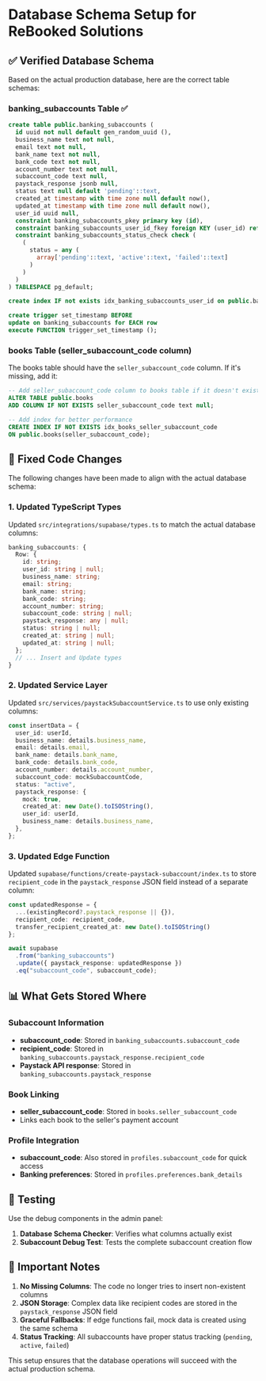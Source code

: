 # Database Schema Setup for ReBooked Solutions

## ✅ Verified Database Schema

Based on the actual production database, here are the correct table schemas:

### banking_subaccounts Table ✅

```sql
create table public.banking_subaccounts (
  id uuid not null default gen_random_uuid (),
  business_name text not null,
  email text not null,
  bank_name text not null,
  bank_code text not null,
  account_number text not null,
  subaccount_code text null,
  paystack_response jsonb null,
  status text null default 'pending'::text,
  created_at timestamp with time zone null default now(),
  updated_at timestamp with time zone null default now(),
  user_id uuid null,
  constraint banking_subaccounts_pkey primary key (id),
  constraint banking_subaccounts_user_id_fkey foreign KEY (user_id) references auth.users (id) on delete CASCADE,
  constraint banking_subaccounts_status_check check (
    (
      status = any (
        array['pending'::text, 'active'::text, 'failed'::text]
      )
    )
  )
) TABLESPACE pg_default;

create index IF not exists idx_banking_subaccounts_user_id on public.banking_subaccounts using btree (user_id) TABLESPACE pg_default;

create trigger set_timestamp BEFORE
update on banking_subaccounts for EACH row
execute FUNCTION trigger_set_timestamp ();
```

### books Table (seller_subaccount_code column)

The books table should have the `seller_subaccount_code` column. If it's missing, add it:

```sql
-- Add seller_subaccount_code column to books table if it doesn't exist
ALTER TABLE public.books 
ADD COLUMN IF NOT EXISTS seller_subaccount_code text null;

-- Add index for better performance
CREATE INDEX IF NOT EXISTS idx_books_seller_subaccount_code 
ON public.books(seller_subaccount_code);
```

## 🔧 Fixed Code Changes

The following changes have been made to align with the actual database schema:

### 1. Updated TypeScript Types

Updated `src/integrations/supabase/types.ts` to match the actual database columns:

```typescript
banking_subaccounts: {
  Row: {
    id: string;
    user_id: string | null;
    business_name: string;
    email: string;
    bank_name: string;
    bank_code: string;
    account_number: string;
    subaccount_code: string | null;
    paystack_response: any | null;
    status: string | null;
    created_at: string | null;
    updated_at: string | null;
  };
  // ... Insert and Update types
}
```

### 2. Updated Service Layer

Updated `src/services/paystackSubaccountService.ts` to use only existing columns:

```typescript
const insertData = {
  user_id: userId,
  business_name: details.business_name,
  email: details.email,
  bank_name: details.bank_name,
  bank_code: details.bank_code,
  account_number: details.account_number,
  subaccount_code: mockSubaccountCode,
  status: "active",
  paystack_response: {
    mock: true,
    created_at: new Date().toISOString(),
    user_id: userId,
    business_name: details.business_name,
  },
};
```

### 3. Updated Edge Function

Updated `supabase/functions/create-paystack-subaccount/index.ts` to store `recipient_code` in the `paystack_response` JSON field instead of a separate column:

```typescript
const updatedResponse = {
  ...(existingRecord?.paystack_response || {}),
  recipient_code: recipient_code,
  transfer_recipient_created_at: new Date().toISOString()
};

await supabase
  .from("banking_subaccounts")
  .update({ paystack_response: updatedResponse })
  .eq("subaccount_code", subaccount_code);
```

## 📊 What Gets Stored Where

### Subaccount Information
- **subaccount_code**: Stored in `banking_subaccounts.subaccount_code`
- **recipient_code**: Stored in `banking_subaccounts.paystack_response.recipient_code`
- **Paystack API response**: Stored in `banking_subaccounts.paystack_response`

### Book Linking
- **seller_subaccount_code**: Stored in `books.seller_subaccount_code`
- Links each book to the seller's payment account

### Profile Integration
- **subaccount_code**: Also stored in `profiles.subaccount_code` for quick access
- **Banking preferences**: Stored in `profiles.preferences.bank_details`

## 🧪 Testing

Use the debug components in the admin panel:

1. **Database Schema Checker**: Verifies what columns actually exist
2. **Subaccount Debug Test**: Tests the complete subaccount creation flow

## 🚨 Important Notes

1. **No Missing Columns**: The code no longer tries to insert non-existent columns
2. **JSON Storage**: Complex data like recipient codes are stored in the `paystack_response` JSON field
3. **Graceful Fallbacks**: If edge functions fail, mock data is created using the same schema
4. **Status Tracking**: All subaccounts have proper status tracking (`pending`, `active`, `failed`)

This setup ensures that the database operations will succeed with the actual production schema.
